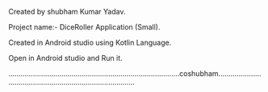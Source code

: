 Created by shubham Kumar Yadav.

Project name:- DiceRoller Application (Small).

Created in Android studio using Kotlin Language.

Open in Android studio and Run it.

....................................................................................coshubham...................................................................................
